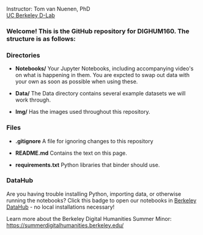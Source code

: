 Instructor: 
Tom van Nuenen, PhD  
[UC Berkeley D-Lab](https://dlab.berkeley.edu/)


### Welcome! This is the GitHub repository for DIGHUM160. The structure is as follows:

### Directories

- **Notebooks/**  Your Jupyter Notebooks, including accompanying video's on what is happening in them. You are expcted to swap out data with your own as soon as possible when using these.

- **Data/**  The Data directory contains several example datasets we will work through.

- **Img/**  Has the images used throughout this repository. 

### Files
- **.gitignore**  A file for ignoring changes to this repository

- **README.md**  Contains the text on this page. 

- **requirements.txt**  Python libraries that binder should use.

### DataHub
Are you having trouble installing Python, importing data, or otherwise running the notebooks? Click this badge to open our notebooks in [Berkeley DataHub](https://datahub.berkeley.edu/hub/user-redirect/git-pull?repo=https%3A%2F%2Fgithub.com%2Ftomvannuenen%2FDIGHUM160&urlpath=lab%2Ftree%2FDIGHUM160%2F) - no local installations necessary!

Learn more about the Berkeley Digital Humanities Summer Minor: https://summerdigitalhumanities.berkeley.edu/
